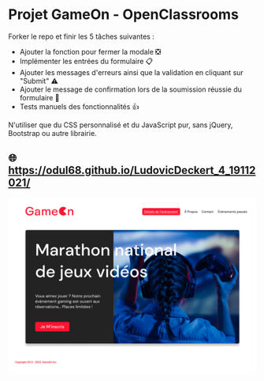 # Projet GameOn - OpenClassrooms
Forker le repo et finir les 5 tâches suivantes : 

* Ajouter la fonction pour fermer la modale :negative_squared_cross_mark:
* Implémenter les entrées du formulaire :clipboard:
* Ajouter les messages d'erreurs ainsi que la validation en cliquant sur "Submit" :warning:
* Ajouter le message de confirmation lors de la soumission réussie du formulaire :incoming_envelope:
* Tests manuels des fonctionnalités :thumbsup: 

N'utiliser que du CSS personnalisé et du JavaScript pur, sans jQuery, Bootstrap ou autre librairie.



   ## :globe_with_meridians:  https://odul68.github.io/LudovicDeckert_4_19112021/ ##






![alt text](https://github.com/Odul68/GameOn-website-FR/blob/master/16395717662959_HomePage.png)
